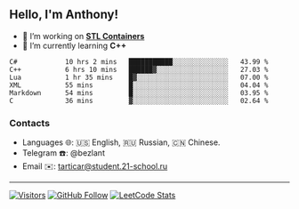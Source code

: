 ## Hello, I'm Anthony!
 
- 🔭 I’m working on **[STL Containers](https://github.com/bezlant/s21_stl_containers)**
- 🌱 I’m currently learning **C++**

<!--START_SECTION:waka-->

```text
C#            10 hrs 2 mins   ███████████░░░░░░░░░░░░░░   43.99 %
C++           6 hrs 10 mins   ██████▓░░░░░░░░░░░░░░░░░░   27.03 %
Lua           1 hr 35 mins    █▓░░░░░░░░░░░░░░░░░░░░░░░   07.00 %
XML           55 mins         █░░░░░░░░░░░░░░░░░░░░░░░░   04.04 %
Markdown      54 mins         █░░░░░░░░░░░░░░░░░░░░░░░░   03.95 %
C             36 mins         ▓░░░░░░░░░░░░░░░░░░░░░░░░   02.64 %
```

<!--END_SECTION:waka-->
### Contacts
- Languages 🌐: 🇺🇸 English, 🇷🇺 Russian, 🇨🇳 Chinese.
- Telegram ☎️: @bezlant
- Email ✉️: tarticar@student.21-school.ru
---
[![Visitors](https://shields-io-visitor-counter.herokuapp.com/badge?page=bezlant.bezlant&label=visitors&logo=Codeforces&style=for-the-badge&labelColor=black&color=forestgreen)](https://www.youtube.com/watch?v=dQw4w9WgXcQ)
[![GitHub Follow](https://img.shields.io/github/followers/bezlant?label=follow&logo=github&style=for-the-badge&labelColor=black)](https://github.com/bezlant)
[![LeetCode Stats](https://img.shields.io/badge/dynamic/json?style=for-the-badge&labelColor=black&color=darkorange&label=Solved&query=solvedOverTotal&url=https%3A%2F%2Fleetcode-badge.vercel.app%2Fapi%2Fusers%2Fbezlant&logo=leetcode&logoColor=yellow)](https://leetcode.com/bezlant/)
